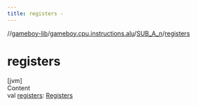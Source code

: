 ```yaml
---
title: registers -
---
```

//[gameboy-lib](../../index.md)/[gameboy.cpu.instructions.alu](../index.md)/[SUB_A_n](index.md)/[registers](registers.md)



# registers  
[jvm]  
Content  
val [registers](registers.md): [Registers](../../gameboy.cpu/-registers/index.md)  




